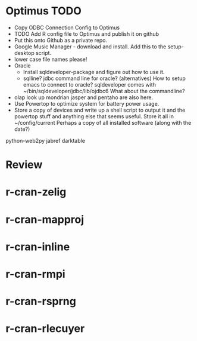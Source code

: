  Optimus TODO
================================================================================
 - Copy ODBC Connection Config to Optimus
 - TODO Add R config file to Optimus and publish it on github
 - Put this onto Github as a private repo.
 - Google Music Manager - download and install.
   Add this to the setup-desktop script.
 - lower case file names please!
 - Oracle
   - Install sqldeveloper-package and figure out how to use it.
   - sqlline? jdbc command line for oracle? (alternatives)
     How to setup emacs to connect to oracle?
     sqldeveloper comes with ~/bin/sqldeveloper/jdbc/lib/ojdbc6
     What about the commandline?
 - olap
   look up mondrian
   jasper and pentaho are also here.
 - Use Powertop to optimize system for battery power usage.
 - Store a copy of devices and write up a shell script to output it and the
   powertop stuff and anything else that seems useful. Store it all in 
   ~/config/current
   Perhaps a copy of all installed software (along with the date?)

python-web2py
jabref
darktable

# Review
# r-cran-zelig 
# r-cran-mapproj 
# r-cran-inline 
# r-cran-rmpi 
# r-cran-rsprng 
# r-cran-rlecuyer
